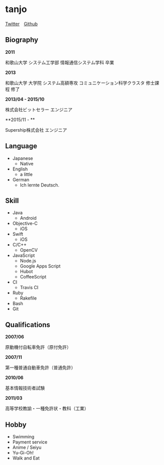 # tanjo

[Twitter](https://twitter.com/tanjoin)　[Github](https://github.com/tanjo)

## Biography

**2011**

和歌山大学 システム工学部 情報通信システム学科 卒業

**2013**

和歌山大学 大学院 システム高額専攻 コミュニケーション科学クラスタ 修士課程 修了

**2013/04 - 2015/10**

株式会社ビットセラー エンジニア

**2015/11 - **

Supership株式会社 エンジニア

## Language

- Japanese
  - Native
- English
  - a little
- German
  - Ich lernte Deutsch.

## Skill

- Java
  - Android
- Objective-C
  - iOS
- Swift
  - iOS
- C/C++
  - OpenCV
- JavaScript
  - Node.js
  - Google Apps Script
  - Hubot
  - CoffeeScript
- CI
  - Travis CI
- Ruby
  - Rakefile
- Bash
- Git

## Qualifications

**2007/06**

原動機付自転車免許（原付免許）

**2007/11**

第一種普通自動車免許（普通免許）

**2010/06**

基本情報技術者試験

**2011/03**

高等学校教諭・一種免許状・教科（工業）

## Hobby

- Swimming
- Payment service
- Anime / Seiyu
- Yu-Gi-Oh!
- Walk and Eat
